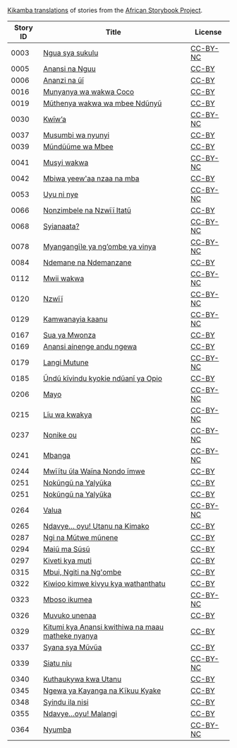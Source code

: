 [Kikamba translations](http://africanstorybook.org/language/kikamba) of stories from the [African Storybook Project](http://africanstorybook.org).

Story ID | Title | License
-------- | ----- | -------
0003 | [Ngua sya sukulu ](http://africanstorybook.org/stories/ngua-sya-sukulu) | [CC-BY-NC](http://creativecommons.org/licenses/by-nc/3.0/)
0005 | [Anansi na Nguu](http://africanstorybook.org/stories/anansi-na-nguu) | [CC-BY](https://creativecommons.org/licenses/by/3.0/)
0006 | [Ananzi na ũĩ](http://africanstorybook.org/stories/ananzi-na-ũĩ) | [CC-BY](https://creativecommons.org/licenses/by/3.0/)
0016 | [Munyanya wa wakwa Coco](http://africanstorybook.org/stories/munyanya-wa-wakwa-coco) | [CC-BY](https://creativecommons.org/licenses/by/3.0/)
0019 | [Mũthenya wakwa wa mbee Ndũnyũ](http://africanstorybook.org/stories/mũthenya-wakwa-wa-mbee-ndũnyũ) | [CC-BY](https://creativecommons.org/licenses/by/3.0/)
0030 | [Kwĩw’a](http://africanstorybook.org/stories/kwĩw’) | [CC-BY-NC](http://creativecommons.org/licenses/by-nc/3.0/)
0037 | [Musumbi wa nyunyi ](http://africanstorybook.org/stories/musumbi-wa-nyunyi) | [CC-BY](https://creativecommons.org/licenses/by/3.0/)
0039 | [Mũndũũme wa Mbee](http://africanstorybook.org/stories/mũndũũme-wa-mbee) | [CC-BY](https://creativecommons.org/licenses/by/3.0/)
0041 | [Musyi wakwa](http://africanstorybook.org/stories/musyi-wakwa) | [CC-BY-NC](http://creativecommons.org/licenses/by-nc/3.0/)
0042 | [Mbiwa yeew&#039;aa nzaa na mba](http://africanstorybook.org/stories/mbiwa-yeewaa-nzaa-na-mba) | [CC-BY](https://creativecommons.org/licenses/by/3.0/)
0053 | [Uyu ni nye](http://africanstorybook.org/stories/uyu-ni-nye) | [CC-BY-NC](http://creativecommons.org/licenses/by-nc/3.0/)
0066 | [Nonzimbele na Nzwĩĩ Itatũ](http://africanstorybook.org/stories/nonzimbele-na-nzwĩĩ-itatũ) | [CC-BY](https://creativecommons.org/licenses/by/3.0/)
0068 | [Syianaata?](http://africanstorybook.org/stories/syianaata) | [CC-BY-NC](http://creativecommons.org/licenses/by-nc/3.0/)
0078 | [Myangangĩle ya ng’ombe ya vinya](http://africanstorybook.org/stories/myangangĩle-ya-ng’ombe-ya-vinya) | [CC-BY-NC](http://creativecommons.org/licenses/by-nc/3.0/)
0084 | [Ndemane na Ndemanzane](http://africanstorybook.org/stories/ndemane-na-ndemanzane) | [CC-BY](https://creativecommons.org/licenses/by/3.0/)
0112 | [Mwii wakwa](http://africanstorybook.org/stories/mwii-wakwa) | [CC-BY-NC](http://creativecommons.org/licenses/by-nc/3.0/)
0120 | [Nzwĩĩ](http://africanstorybook.org/stories/nzwĩĩ) | [CC-BY-NC](http://creativecommons.org/licenses/by-nc/3.0/)
0129 | [Kamwanayia kaanu](http://africanstorybook.org/stories/kamwanayia-kaanu) | [CC-BY-NC](http://creativecommons.org/licenses/by-nc/3.0/)
0167 | [Sua ya Mwonza](http://africanstorybook.org/stories/sua-ya-mwonza) | [CC-BY](https://creativecommons.org/licenses/by/3.0/)
0169 | [Anansi ainenge andu ngewa](http://africanstorybook.org/stories/anansi-ainenge-andu-ngewa) | [CC-BY](https://creativecommons.org/licenses/by/3.0/)
0179 | [Langi Mutune](http://africanstorybook.org/stories/langi-mutune) | [CC-BY-NC](http://creativecommons.org/licenses/by-nc/3.0/)
0185 | [Ũndũ kĩvindu kyokie ndũanĩ ya Opio](http://africanstorybook.org/stories/ũndũ-kĩvindu-kyokie-ndũanĩ-ya-opio) | [CC-BY](https://creativecommons.org/licenses/by/3.0/)
0206 | [Mayo](http://africanstorybook.org/stories/mayo) | [CC-BY-NC](http://creativecommons.org/licenses/by-nc/3.0/)
0215 | [Lĩu wa kwakya](http://africanstorybook.org/stories/lĩu-wa-kwakya) | [CC-BY-NC](http://creativecommons.org/licenses/by-nc/3.0/)
0237 | [Nonike ou](http://africanstorybook.org/stories/nonike-ou) | [CC-BY-NC](http://creativecommons.org/licenses/by-nc/3.0/)
0241 | [Mbanga](http://africanstorybook.org/stories/mbanga) | [CC-BY-NC](http://creativecommons.org/licenses/by-nc/3.0/)
0244 | [Mwĩĩtu ῦla Waĩna Nondo ĩmwe](http://africanstorybook.org/stories/mwĩĩtu-ῦla-waĩna-nondo-ĩmwe) | [CC-BY](https://creativecommons.org/licenses/by/3.0/)
0251 | [Nokũngũ na Yalyũka](http://africanstorybook.org/stories/nokũngũ-na-yalyũka-0) | [CC-BY](https://creativecommons.org/licenses/by/3.0/)
0251 | [Nokũngũ na Yalyũka](http://africanstorybook.org/stories/nokũngũ-na-yalyũka) | [CC-BY](https://creativecommons.org/licenses/by/3.0/)
0264 | [Valua](http://africanstorybook.org/stories/valua) | [CC-BY-NC](http://creativecommons.org/licenses/by-nc/3.0/)
0265 | [Ndavye… oyu! Utanu na Kimako](http://africanstorybook.org/stories/ndavye…-oyu-utanu-na-kimako) | [CC-BY](https://creativecommons.org/licenses/by/3.0/)
0287 | [Ngi na Mũtwe mũnene](http://africanstorybook.org/stories/ngi-na-mũtwe-mũnene) | [CC-BY](https://creativecommons.org/licenses/by/3.0/)
0294 | [Maiũ ma Sũsũ](http://africanstorybook.org/stories/maiũ-ma-sũsũ) | [CC-BY](https://creativecommons.org/licenses/by/3.0/)
0297 | [Kiveti kya muti](http://africanstorybook.org/stories/kiveti-kya-muti) | [CC-BY](https://creativecommons.org/licenses/by/3.0/)
0315 | [Mbui, Ngiti na Ng&#039;ombe](http://africanstorybook.org/stories/mbui-ngiti-na-ngombe) | [CC-BY](https://creativecommons.org/licenses/by/3.0/)
0322 | [Kiwioo kimwe kivyu kya wathanthatu](http://africanstorybook.org/stories/kiwioo-kimwe-kivyu-kya-wathanthatu) | [CC-BY](https://creativecommons.org/licenses/by/3.0/)
0323 | [Mboso ikumea](http://africanstorybook.org/stories/mboso-ikumea) | [CC-BY-NC](http://creativecommons.org/licenses/by-nc/3.0/)
0326 | [Muvuko unenaa](http://africanstorybook.org/stories/muvuko-unenaa) | [CC-BY](https://creativecommons.org/licenses/by/3.0/)
0329 | [Kitumi kya Anansi kwithiwa na maau matheke nyanya ](http://africanstorybook.org/stories/kitumi-kya-anansi-kwithiwa-na-maau-matheke-nyanya) | [CC-BY](https://creativecommons.org/licenses/by/3.0/)
0337 | [Syana sya Mũvũa](http://africanstorybook.org/stories/syana-sya-mũvũa) | [CC-BY](https://creativecommons.org/licenses/by/3.0/)
0339 | [Siatu niu](http://africanstorybook.org/stories/siatu-niu) | [CC-BY-NC](http://creativecommons.org/licenses/by-nc/3.0/)
0340 | [Kuthaukywa kwa Utanu](http://africanstorybook.org/stories/kuthaukywa-kwa-utanu) | [CC-BY](https://creativecommons.org/licenses/by/3.0/)
0345 | [Ngewa ya Kayanga na Kĩkuu Kyake](http://africanstorybook.org/stories/ngewa-ya-kayanga-na-kĩkuu-kyake) | [CC-BY](https://creativecommons.org/licenses/by/3.0/)
0348 | [Syindu ila nisi](http://africanstorybook.org/stories/syindu-ila-nisi) | [CC-BY](https://creativecommons.org/licenses/by/3.0/)
0355 | [Ndavye…oyu! Malangi ](http://africanstorybook.org/stories/ndavye…oyu-malangi) | [CC-BY](https://creativecommons.org/licenses/by/3.0/)
0364 | [Nyumba](http://africanstorybook.org/stories/nyumba) | [CC-BY-NC](http://creativecommons.org/licenses/by-nc/3.0/)
